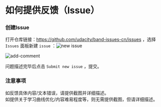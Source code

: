 # 如何提供反馈（Issue）

### 创建Issue

打开仓库链接：https://github.com/udacity/band-issues-cn/issues ，选择 `Issues` 面板新建 `issue` ：![new issue](https://github.com/udacity/fend-issues-zh/raw/master/beta-test/new-issue.png)



![add-comment](https://raw.githubusercontent.com/udacity/fend-issues-zh/master/beta-test/add-comment.png)



问题描述完毕后点击 `Submit new issue` ，提交。



### 注意事项

如反馈具体内容/文本错误，请提供截图并详细描述。<br>
如提供关于学习曲线优化/内容难易程度等，则无需提供截图，但请详细描述。



